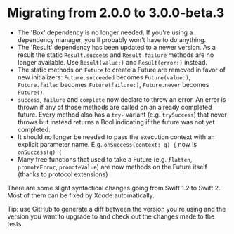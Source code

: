 # Migrating from 2.0.0 to 3.0.0-beta.3

- The 'Box' dependency is no longer needed. If you're using a dependency manager, you'll probably won't have to do anything.
- The 'Result' dependency has been updated to a newer version. As a result the static `Result.success` and `Result.failure` methods are no longer available. Use `Result(value:)` and `Result(error:)` instead.
- The static methods on `Future` to create a Future are removed in favor of new initializers: `Future.succeeded` becomes `Future(value:)`, `Future.failed` becomes `Future(failure:)`, `Future.never` becomes `Future()`.
- `success`, `failure` and `complete` now declare to throw an error. An error is thrown if any of those methods are called on an already completed future. Every method also has a `try-` variant (e.g. `trySuccess`) that never throws but instead returns a Bool indicating if the future was not yet completed.
- It should no longer be needed to pass the execution context with an explicit parameter name. E.g. `onSuccess(context: q) {` now is `onSuccess(q) {`
- Many free functions that used to take a Future (e.g. `flatten`, `promoteError`, `promoteValue`) are now methods on the Future itself (thanks to protocol extensions)

There are some slight syntactical changes going from Swift 1.2 to Swift 2. Most of them can be fixed by Xcode automatically.

Tip: use GitHub to generate a diff between the version you're using and the version you want to upgrade to and check out the changes made to the tests.
